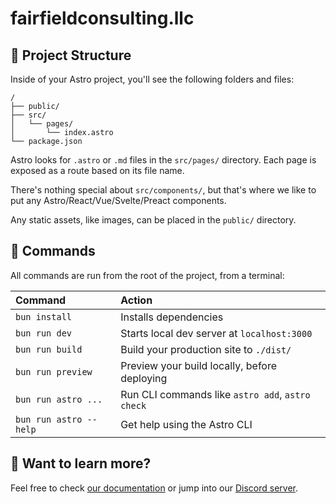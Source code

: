 # fairfieldconsulting.llc

## 🚀 Project Structure

Inside of your Astro project, you'll see the following folders and files:

```
/
├── public/
├── src/
│   └── pages/
│       └── index.astro
└── package.json
```

Astro looks for `.astro` or `.md` files in the `src/pages/` directory. Each page is exposed as a route based on its file name.

There's nothing special about `src/components/`, but that's where we like to put any Astro/React/Vue/Svelte/Preact components.

Any static assets, like images, can be placed in the `public/` directory.

## 🧞 Commands

All commands are run from the root of the project, from a terminal:

| Command                | Action                                           |
| :--------------------- | :----------------------------------------------- |
| `bun install`          | Installs dependencies                            |
| `bun run dev`          | Starts local dev server at `localhost:3000`      |
| `bun run build`        | Build your production site to `./dist/`          |
| `bun run preview`      | Preview your build locally, before deploying     |
| `bun run astro ...`    | Run CLI commands like `astro add`, `astro check` |
| `bun run astro --help` | Get help using the Astro CLI                     |

## 👀 Want to learn more?

Feel free to check [our documentation](https://docs.astro.build) or jump into our [Discord server](https://astro.build/chat).
